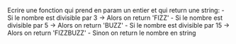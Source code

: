 Ecrire une fonction qui prend en param un entier et qui return une string:
    - Si le nombre est divisible par 3 -> Alors on return 'FIZZ'
    - Si le nombre est divisible par 5 -> Alors on return 'BUZZ'
    - Si le nombre est divisible par 15 -> Alors on return 'FIZZBUZZ'
    - Sinon on return le nombre en string
